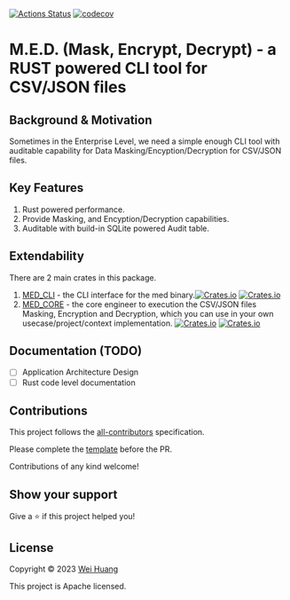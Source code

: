 [![Actions Status](https://github.com/jayhuang75/rust-cli-med/workflows/ci/badge.svg)](https://github.com/jayhuang75/rust-cli-med/actions) [![codecov](https://codecov.io/gh/jayhuang75/rust-cli-med/branch/main/graph/badge.svg?token=Z1LMSs2tQC)](https://codecov.io/gh/jayhuang75/rust-cli-med) 

# M.E.D. (Mask, Encrypt, Decrypt) - a RUST powered CLI tool for CSV/JSON files

## Background & Motivation

Sometimes in the Enterprise Level, we need a simple enough CLI tool with auditable capability for Data Masking/Encyption/Decryption for CSV/JSON files.

## Key Features

1. Rust powered performance.
2. Provide Masking, and Encyption/Decryption capabilities.
3. Auditable with build-in SQLite powered Audit table.

## Extendability

There are 2 main crates in this package.

1. [MED_CLI](med_cli/README.md) - the CLI interface for the med binary.[![Crates.io](https://img.shields.io/crates/v/med_cli)](https://crates.io/crates/med_cli) [![Crates.io](https://img.shields.io/crates/d/med_cli)](https://crates.io/crates/med_cli)
2. [MED_CORE](med_core/README.md) - the core engineer to execution the CSV/JSON files Masking, Encryption and Decryption, which you can use in your own usecase/project/context implementation. [![Crates.io](https://img.shields.io/crates/v/med_core)](https://crates.io/crates/med_core) [![Crates.io](https://img.shields.io/crates/d/med_core)](https://crates.io/crates/med_core)

## Documentation (TODO)

- [ ] Application Architecture Design
- [ ] Rust code level documentation

## Contributions

This project follows the [all-contributors](https://github.com/all-contributors/all-contributors) specification.

Please complete the [template](.github/workflows/PULL_REQUEST_TEMPLATE.md) before the PR.

Contributions of any kind welcome!

## Show your support

Give a ⭐️ if this project helped you!

## License

Copyright © 2023 [Wei Huang](https://github.com/jayhuang75/)

This project is Apache licensed.
